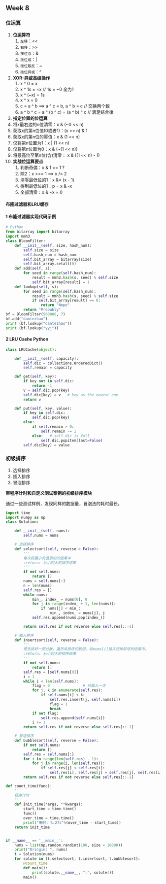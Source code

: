 ## Week 8

### 位运算

1. **位运算符**
   1. `左移`：<<
   2. `右移`：>>
   3. `按位与`：&
   4. `按位或`：|
   5. `按位取反`：~
   6. `按位异或`：^
2. **XOR-异或高级操作**
   1. x ^ 0 = x
   2. x ^ 1s = ~x     // 1s = ~0  全为1
   3. x ^ (~x) =  1s
   4. x ^ x = 0
   5. c = a ^ b   ==>  a ^ c = b, a ^ b = c    // 交换两个数
   6. a ^ b ^ c = a ^ (b ^ c) = (a ^ b) ^ c    // 满足结合律
3.  **指定位置的位运算**
   1. 将x最右边的n位清零：x & (~0 << n)
   2. 获取x的第n位值(0或者1)：(x >> n) & 1
   3. 获取x的第n位的幂值：x & (1 << n)
   4. 仅将第n位置为1：x | (1 << n)
   5. 仅将第n位置为0：x & (~(1 << n))
   6. 将最高位至第n位(含)清零： x & ((1 << n) - 1)
4. **实战位运算要点**
   1. 判断奇偶：x & 1 == 1 ?
   2. 除2：x  >>= 1  ==>  x /= 2
   3. 清零最低位的1：x &= (x - 1)
   4. 得到最低位的1：p = x & -x
   5. 全部清零：x & ~x = 0

#### 布隆过滤器和LRU缓存

#### 1 布隆过滤器实现代码示例

```python
# Python 
from bitarray import bitarray 
import mmh3 
class BloomFilter: 
	def __init__(self, size, hash_num): 
		self.size = size 
		self.hash_num = hash_num 
		self.bit_array = bitarray(size) 
		self.bit_array.setall(0) 
	def add(self, s): 
		for seed in range(self.hash_num): 
			result = mmh3.hash(s, seed) % self.size 
			self.bit_array[result] = 1 
	def lookup(self, s): 
		for seed in range(self.hash_num): 
			result = mmh3.hash(s, seed) % self.size 
			if self.bit_array[result] == 0: 
				return "Nope" 
		return "Probably" 
bf = BloomFilter(500000, 7) 
bf.add("dantezhao") 
print (bf.lookup("dantezhao")) 
print (bf.lookup("yyj")) 
```

#### 2 LRU Cashe Python

```python
class LRUCache(object): 

	def __init__(self, capacity): 
		self.dic = collections.OrderedDict() 
		self.remain = capacity

	def get(self, key): 
		if key not in self.dic: 
			return -1 
		v = self.dic.pop(key) 
		self.dic[key] = v   # key as the newest one 
		return v 

	def put(self, key, value): 
		if key in self.dic: 
			self.dic.pop(key) 
		else: 
			if self.remain > 0: 
				self.remain -= 1 
			else:   # self.dic is full
				self.dic.popitem(last=False) 
		self.dic[key] = value
```

### 初级排序

1. 选择排序
2. 插入排序
3. 冒泡排序

**带程序计时和自定义测试案例的初级排序模块**

通过一些测试样例，发现同样的数据量，冒泡法的耗时最长。

```python
import time
import numpy as np
class Solution:

    def __init__(self, nums):
        self.nums = nums

    # 选择排序
    def selectsort(self, reverse = False):
        '''
        每次将最小的值添加的结果中
        :return: 从小到大的排序结果
        '''
        if not self.nums:
            return []
        nums = self.nums[:]
        n = len(nums)
        self.res = []
        while nums:
            min_, index_ = nums[0], 0
            for j in range(index_ + 1, len(nums)):
                if nums[j] < min_:
                    min_, index_ = nums[j], j
            self.res.append(nums.pop(index_))

        return self.res if not reverse else self.res[::-1]

    # 插入排序
    def insertsort(self, reverse = False):
        '''
        预先排好一部分数，遍历未排序的数组，将nums[i]插入到排好序的结果中。
        :return: 从小到大的排序结果
        '''
        if not self.nums:
            return []
        self.res = [self.nums[0]]
        i = 1
        while i < len(self.nums):
            flag = 0               # 只插入一次
            for j, k in enumerate(self.res):
                if self.nums[i] < k:
                    self.res.insert(j, self.nums[i])
                    flag = 1
                    break
            if not flag:
                self.res.append(self.nums[i])
            i += 1
        return self.res if not reverse else self.res[::-1]

    # 冒泡排序
    def bubblesort(self, reverse = False):
        if not self.nums:
            return []
        self.res = self.nums[:]
        for i in range(len(self.res) - 1):
            for j in range(i, len(self.res)):
                if self.res[j] < self.res[i]:
                    self.res[i], self.res[j] = self.res[j], self.res[i]
        return self.res if not reverse else self.res[::-1]

def count_time(func):
    '''
    程序计时
    '''
    def init_time(*args, **kwargs):
        start_time = time.time()
        func()
        over_time = time.time()
        print("用时: %.2fs"%(over_time - start_time))
    return init_time


if __name__ == '__main__':
    nums = list(np.random.randint(100, size = 10000))
    print("Oringin: ", nums)
    t = Solution(nums)
    for solute in [t.selectsort, t.insertsort, t.bubblesort]:
        @count_time
        def main():
            print(solute.__name__, ":", solute())
        main()
```

